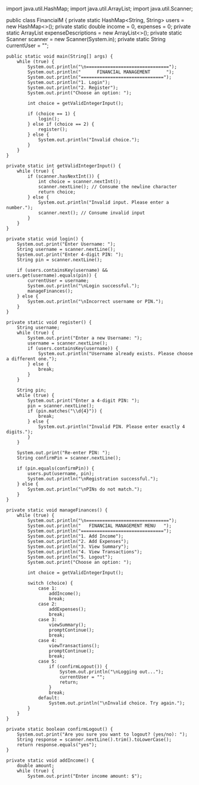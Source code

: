 import java.util.HashMap;
import java.util.ArrayList;
import java.util.Scanner;

public class FinancialM {
    private static HashMap<String, String> users = new HashMap<>();
    private static double income = 0, expenses = 0;
    private static ArrayList<String> expenseDescriptions = new ArrayList<>();
    private static Scanner scanner = new Scanner(System.in);
    private static String currentUser = "";

    public static void main(String[] args) {
        while (true) {
            System.out.println("\n===============================");
            System.out.println("      FINANCIAL MANAGEMENT      ");
            System.out.println("===============================");
            System.out.println("1. Login");
            System.out.println("2. Register");
            System.out.print("Choose an option: ");
            
            int choice = getValidIntegerInput();

            if (choice == 1) {
                login();
            } else if (choice == 2) {
                register();
            } else {
                System.out.println("Invalid choice.");
            }
        }
    }

    private static int getValidIntegerInput() {
        while (true) {
            if (scanner.hasNextInt()) {
                int choice = scanner.nextInt();
                scanner.nextLine(); // Consume the newline character
                return choice;
            } else {
                System.out.println("Invalid input. Please enter a number.");
                scanner.next(); // Consume invalid input
            }
        }
    }

    private static void login() {
        System.out.print("Enter Username: ");
        String username = scanner.nextLine();
        System.out.print("Enter 4-digit PIN: ");
        String pin = scanner.nextLine();
        
        if (users.containsKey(username) && users.get(username).equals(pin)) {
            currentUser = username;
            System.out.println("\nLogin successful.");
            manageFinances();
        } else {
            System.out.println("\nIncorrect username or PIN.");
        }
    }

    private static void register() {
        String username;
        while (true) {
            System.out.print("Enter a new Username: ");
            username = scanner.nextLine();
            if (users.containsKey(username)) {
                System.out.println("Username already exists. Please choose a different one.");
            } else {
                break;
            }
        }
        
        String pin;
        while (true) {
            System.out.print("Enter a 4-digit PIN: ");
            pin = scanner.nextLine();
            if (pin.matches("\\d{4}")) {
                break;
            } else {
                System.out.println("Invalid PIN. Please enter exactly 4 digits.");
            }
        }
        
        System.out.print("Re-enter PIN: ");
        String confirmPin = scanner.nextLine();
        
        if (pin.equals(confirmPin)) {
            users.put(username, pin);
            System.out.println("\nRegistration successful.");
        } else {
            System.out.println("\nPINs do not match.");
        }
    }

    private static void manageFinances() {
        while (true) {
            System.out.println("\n===============================");
            System.out.println("   FINANCIAL MANAGEMENT MENU   ");
            System.out.println("===============================");
            System.out.println("1. Add Income");
            System.out.println("2. Add Expenses");
            System.out.println("3. View Summary");
            System.out.println("4. View Transactions");
            System.out.println("5. Logout");
            System.out.print("Choose an option: ");
            
            int choice = getValidIntegerInput();

            switch (choice) {
                case 1:
                    addIncome();
                    break;
                case 2:
                    addExpenses();
                    break;
                case 3:
                    viewSummary();
                    promptContinue();
                    break;
                case 4:
                    viewTransactions();
                    promptContinue();
                    break;
                case 5:
                    if (confirmLogout()) {
                        System.out.println("\nLogging out...");
                        currentUser = "";
                        return;
                    }
                    break;
                default:
                    System.out.println("\nInvalid choice. Try again.");
            }
        }
    }

    private static boolean confirmLogout() {
        System.out.print("Are you sure you want to logout? (yes/no): ");
        String response = scanner.nextLine().trim().toLowerCase();
        return response.equals("yes");
    }

    private static void addIncome() {
        double amount;
        while (true) {
            System.out.print("Enter income amount: $");
    

